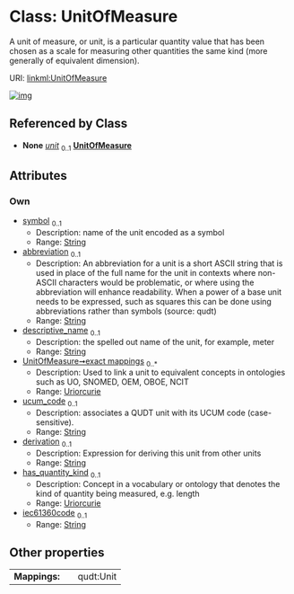 
# Class: UnitOfMeasure

A unit of measure, or unit, is a particular quantity value that has been chosen as a scale for  measuring other quantities the same kind (more generally of equivalent dimension).

URI: [linkml:UnitOfMeasure](https://w3id.org/linkml/UnitOfMeasure)


[![img](https://yuml.me/diagram/nofunky;dir:TB/class/[TypeExpression]++-%20unit%200..1>[UnitOfMeasure&#124;symbol:string%20%3F;abbreviation:string%20%3F;descriptive_name:string%20%3F;exact_mappings:uriorcurie%20*;ucum_code:string%20%3F;derivation:string%20%3F;has_quantity_kind:uriorcurie%20%3F;iec61360code:string%20%3F],[SlotExpression]++-%20unit%200..1>[UnitOfMeasure],[PermissibleValue]++-%20unit%200..1>[UnitOfMeasure],[TypeExpression],[SlotExpression],[PermissibleValue])](https://yuml.me/diagram/nofunky;dir:TB/class/[TypeExpression]++-%20unit%200..1>[UnitOfMeasure&#124;symbol:string%20%3F;abbreviation:string%20%3F;descriptive_name:string%20%3F;exact_mappings:uriorcurie%20*;ucum_code:string%20%3F;derivation:string%20%3F;has_quantity_kind:uriorcurie%20%3F;iec61360code:string%20%3F],[SlotExpression]++-%20unit%200..1>[UnitOfMeasure],[PermissibleValue]++-%20unit%200..1>[UnitOfMeasure],[TypeExpression],[SlotExpression],[PermissibleValue])

## Referenced by Class

 *  **None** *[unit](unit.md)*  <sub>0..1</sub>  **[UnitOfMeasure](UnitOfMeasure.md)**

## Attributes


### Own

 * [symbol](symbol.md)  <sub>0..1</sub>
     * Description: name of the unit encoded as a symbol
     * Range: [String](types/String.md)
 * [abbreviation](abbreviation.md)  <sub>0..1</sub>
     * Description: An abbreviation for a unit is a short ASCII string that is used in place of the full name for the unit in  contexts where non-ASCII characters would be problematic, or where using the abbreviation will enhance  readability. When a power of a base unit needs to be expressed, such as squares this can be done using  abbreviations rather than symbols (source: qudt)
     * Range: [String](types/String.md)
 * [descriptive_name](descriptive_name.md)  <sub>0..1</sub>
     * Description: the spelled out name of the unit, for example, meter
     * Range: [String](types/String.md)
 * [UnitOfMeasure➞exact mappings](UnitOfMeasure_exact_mappings.md)  <sub>0..\*</sub>
     * Description: Used to link a unit to equivalent concepts in ontologies such as UO, SNOMED, OEM, OBOE, NCIT
     * Range: [Uriorcurie](types/Uriorcurie.md)
 * [ucum_code](ucum_code.md)  <sub>0..1</sub>
     * Description: associates a QUDT unit with its UCUM code (case-sensitive).
     * Range: [String](types/String.md)
 * [derivation](derivation.md)  <sub>0..1</sub>
     * Description: Expression for deriving this unit from other units
     * Range: [String](types/String.md)
 * [has_quantity_kind](has_quantity_kind.md)  <sub>0..1</sub>
     * Description: Concept in a vocabulary or ontology that denotes the kind of quantity being measured, e.g. length
     * Range: [Uriorcurie](types/Uriorcurie.md)
 * [iec61360code](iec61360code.md)  <sub>0..1</sub>
     * Range: [String](types/String.md)

## Other properties

|  |  |  |
| --- | --- | --- |
| **Mappings:** | | qudt:Unit |